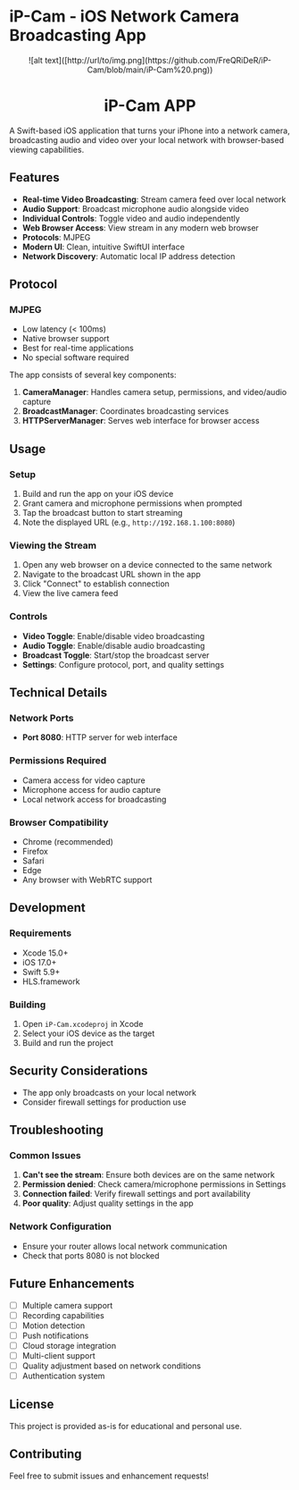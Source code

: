 # iP-Cam - iOS Network Camera Broadcasting App

<div align="center">
      ![alt text]([http://url/to/img.png](https://github.com/FreQRiDeR/iP-Cam/blob/main/iP-Cam%20.png))             
      <h1>iP-Cam APP</h1>
</div>
A Swift-based iOS application that turns your iPhone into a network camera, broadcasting audio and video over your local network with browser-based viewing capabilities.

## Features

- **Real-time Video Broadcasting**: Stream camera feed over local network
- **Audio Support**: Broadcast microphone audio alongside video
- **Individual Controls**: Toggle video and audio independently
- **Web Browser Access**: View stream in any modern web browser
- **Protocols**: MJPEG
- **Modern UI**: Clean, intuitive SwiftUI interface
- **Network Discovery**: Automatic local IP address detection

## Protocol

### MJPEG
- Low latency (< 100ms)
- Native browser support
- Best for real-time applications
- No special software required

The app consists of several key components:

1. **CameraManager**: Handles camera setup, permissions, and video/audio capture
2. **BroadcastManager**: Coordinates broadcasting services
3. **HTTPServerManager**: Serves web interface for browser access

## Usage

### Setup
1. Build and run the app on your iOS device
2. Grant camera and microphone permissions when prompted
3. Tap the broadcast button to start streaming
4. Note the displayed URL (e.g., `http://192.168.1.100:8080`)

### Viewing the Stream
1. Open any web browser on a device connected to the same network
2. Navigate to the broadcast URL shown in the app
3. Click "Connect" to establish connection
4. View the live camera feed

### Controls
- **Video Toggle**: Enable/disable video broadcasting
- **Audio Toggle**: Enable/disable audio broadcasting
- **Broadcast Toggle**: Start/stop the broadcast server
- **Settings**: Configure protocol, port, and quality settings

## Technical Details

### Network Ports
- **Port 8080**: HTTP server for web interface

### Permissions Required
- Camera access for video capture
- Microphone access for audio capture
- Local network access for broadcasting

### Browser Compatibility
- Chrome (recommended)
- Firefox
- Safari
- Edge
- Any browser with WebRTC support

## Development

### Requirements
- Xcode 15.0+
- iOS 17.0+
- Swift 5.9+
- HLS.framework

### Building
1. Open `iP-Cam.xcodeproj` in Xcode
2. Select your iOS device as the target
3. Build and run the project

## Security Considerations

- The app only broadcasts on your local network
- Consider firewall settings for production use

## Troubleshooting

### Common Issues
1. **Can't see the stream**: Ensure both devices are on the same network
2. **Permission denied**: Check camera/microphone permissions in Settings
3. **Connection failed**: Verify firewall settings and port availability
4. **Poor quality**: Adjust quality settings in the app

### Network Configuration
- Ensure your router allows local network communication
- Check that ports 8080 is not blocked

## Future Enhancements

- [ ] Multiple camera support
- [ ] Recording capabilities
- [ ] Motion detection
- [ ] Push notifications
- [ ] Cloud storage integration
- [ ] Multi-client support
- [ ] Quality adjustment based on network conditions
- [ ] Authentication system

## License

This project is provided as-is for educational and personal use.

## Contributing

Feel free to submit issues and enhancement requests! 
